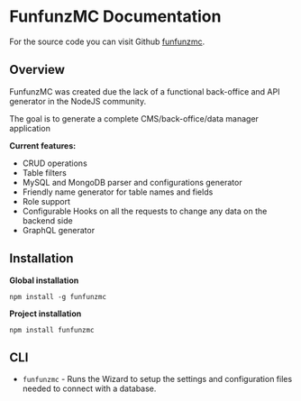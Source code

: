 # FunfunzMC Documentation

For the source code you can visit Github [funfunzmc](https://github.com/JWebCoder/funfunzmc).

## Overview

FunfunzMC was created due the lack of a functional back-office and API generator in the NodeJS community.

The goal is to generate a complete CMS/back-office/data manager application

**Current features:**

- CRUD operations
- Table filters
- MySQL and MongoDB parser and configurations generator
- Friendly name generator for table names and fields
- Role support
- Configurable Hooks on all the requests to change any data on the backend side
- GraphQL generator

## Installation

**Global installation**

```
npm install -g funfunzmc
```

**Project installation**
```
npm install funfunzmc
```

## CLI

* `funfunzmc` - Runs the Wizard to setup the settings and configuration files needed to connect with a database.
